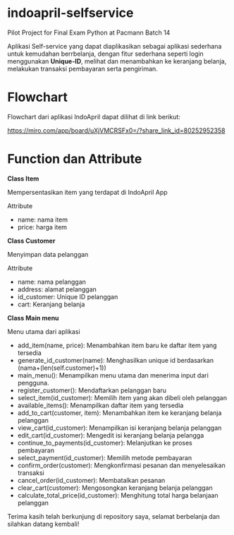 # indoapril-selfservice
Pilot Project for Final Exam Python at Pacmann Batch 14

Aplikasi Self-service yang dapat diaplikasikan sebagai aplikasi sederhana untuk kemudahan berrbelanja, dengan fitur sederhana seperti login menggunakan **Unique-ID**, melihat dan menambahkan ke keranjang belanja, melakukan transaksi pembayaran serta pengiriman.

# Flowchart

Flowchart dari aplikasi IndoApril dapat dilihat di link berikut:

https://miro.com/app/board/uXjVMCRSFx0=/?share_link_id=80252952358

# Function dan Attribute
**Class Item**

Mempersentasikan item yang terdapat di IndoApril App

Attribute
- name: nama item
- price: harga item

**Class Customer**

Menyimpan data pelanggan

Attribute
- name: nama pelanggan
- address: alamat pelanggan
- id_customer: Unique ID pelanggan
- cart: Keranjang belanja

**Class Main menu**

Menu utama dari aplikasi

- add_item(name, price): Menambahkan item baru ke daftar item yang tersedia
- generate_id_customer(name): Menghasilkan unique id berdasarkan (nama+(len(self.customer)+1))
- main_menu(): Menampilkan menu utama dan menerima input dari pengguna.
- register_customer(): Mendaftarkan pelanggan baru
- select_item(id_customer): Memilih item yang akan dibeli oleh pelanggan
- available_items(): Menampilkan daftar item yang tersedia
- add_to_cart(customer, item): Menambahkan item ke keranjang belanja pelanggan
- view_cart(id_customer): Menampilkan isi keranjang belanja pelanggan
- edit_cart(id_customer): Mengedit isi keranjang belanja pelangga
- continue_to_payments(id_customer): Melanjutkan ke proses pembayaran
- select_payment(id_customer): Memilih metode pembayaran
- confirm_order(customer): Mengkonfirmasi pesanan dan menyelesaikan transaksi
- cancel_order(id_customer): Membatalkan pesanan
- clear_cart(customer): Mengosongkan keranjang belanja pelanggan
- calculate_total_price(id_customer): Menghitung total harga belanjaan pelanggan


Terima kasih telah berkunjung di repository saya, selamat berbelanja dan silahkan datang kembali!
